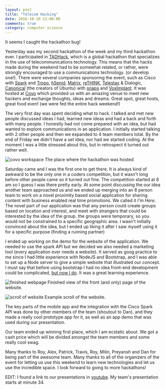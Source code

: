 ```yaml
---
layout: post
title: "Telecom Hacking"
date: 2016-10-16 12:00:00
comments: true
category: computer science
---
```


It seems I caught the hackathon bug! 

Yesterday was my second hackathon of the week and my third hackathon ever. 
I participated in [TADHack][tadhack], which is a global hackathon that specializes in the 
use of telecommunications technology. This means that the hacks made during the weekend had
to be somewhat related, or rather, were strongly encouraged to use a communications technology.
(or develop one!). There were several companies sponsoring the event, such as Cisco with 
[Spark][cisco_spark] and [Tropo][tropo], [hSenid][hsenid], [Matrix][matrix], [reTHINK][rethink],
 [Telestax][telestax] & Dialogic, [Canonical][canonical] (the creators of Ubuntu) with 
[snaps][snaps]  and [VoxImplant][voximplant].  It was hosted at [Covo][covo] which provided us
with an amazing venue to meet new hackers and exchange thoughts, ideas and dreams. Great spot,
great hosts, great food even! (we were fed the entire hack weekend!) 

The very first day was spent deciding what to hack. I talked and met new people discussed ideas
I had, learned new ideas and had a back and forth with many people. I honestly had not come
prepared with an idea, but had wanted to explore communications in an application. I initially 
started talking with 2 other people and then we expanded to 4 team members total. By the end of 
Friday we didn't have a set idea, nor had we started coding. At the moment I was a little
stressed about this, but in retrospect it turned out rather well.

![covo workspace]({{site.url}}/assets/covo_workspace.jpg)
The place where the hackathon was hosted

Saturday came and I was the first one to get there. It is always kind of awkward to be the only 
one in a coders competition, but it wasn't long before other people came so it turned out fine.
The competition started at 8 am so I guess I was there pretty early. At some point discussing the
our idea another team approached us and we ended up merging into an 8 person team to work on a 
novel  proximity based social application for sharing content with business enabled real time 
promotions. We called it *I'm Here*. The novel part of our application was that
any person could create groups based on location and interest, and meet with strangers that could
be interested by the idea of the group. the groups were temporary, so you would not be 
constrained to a specific geographic area. I wasn't initially convinced about the idea, but I 
ended up liking it after I saw myself using it for a specific purpose (finding a running partner)
 
I ended up working on the demo for the website of the application. We needed to use the spark API
but we decided we also needed a marketing tool (every application ever needs a website). It
served as goog practice to me since I had little experience with NodeJS and Bootstrap, and I was
able to set up a Node server to give a simple website that illustrated our concept. I must say
that before using bootstrap I had no idea front-end development could be complicated, [but now I
do][medium_js]. It was a great learning experience.

![finished webpage]({{site.url}}/assets/imhere_frontpage.png)
Finished view of the front (and only) page of the website.

![scroll of website]({{site.url}}/assets/imhere_examplescroll.png)
Example scroll of the website.

The key parts of the mobile app and the integration with the Cisco Spark API was done by other
members of the team (shoutout to Dan). and they made a really cool prototype app for it, as well
as an app demo that was used during our presentation.

Our team ended up winning first place, which I am ecstatic about. We got a cash price which will
be divided amongst the team members and some really cool swag.

Many thanks to Roy, Alex, Patrick, Travis, Roy, Milin, Preyansh and Dan for being part of the awesome team.
Many thanks to all of the organizers of the event
for letting us use this weekend to learn new technologies and let us use the incredible space.
I look forward to going to more hackathons!


EDIT: I found a link to our presentations in [youtube](https://www.youtube.com/watch?v=uDMALXgzIfc).
My team's presentation starts at minute 34.


[tadhack]:     http://tadhack.com/2016/
[cisco_spark]: https://www.ciscospark.com/ 
[tropo]:       https://www.tropo.com/
[hsenid]:	   www.hsenid.com/
[matrix]:      https://matrix.org/
[rethink]:     https://rethink-project.eu/
[telestax]:    https://telestax.com/
[canonical]:   http://www.canonical.com/
[snaps]:       http://snapcraft.io/docs/snaps/intro
[voximplant]:  https://voximplant.com/
[covo]:        www.hellocovo.com/
[medium_js]:   https://medium.com/@kitze/how-it-actually-feels-to-write-javascript-in-2016-46b5dda17bb5#.lew2uhcbe

